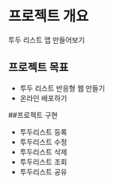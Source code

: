 # 프로젝트 개요
투두 리스트 앱 만들어보기

## 프로젝트 목표
- 투두 리스트 반응형 웹 만들기
- 온라인 배포하기

##프로젝트 구현
- 투두리스트 등록
- 투두리스트 수정
- 투두리스트 삭제
- 투두리스트 조회
- 투두리스트 공유
